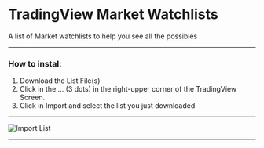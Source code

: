# TradingView Market Watchlists

A list of Market watchlists to help you see all the possibles

------

### How to instal:

1. Download the List File(s)
2. Click in the ... (3 dots) in the right-upper corner of the TradingView Screen.
3. Click in Import and select the list you just downloaded

------

![Import List](https://user-images.githubusercontent.com/40750574/146390231-16a51ebf-8790-4d63-80a8-b52ae489b724.png)

------

